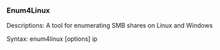 ### Enum4Linux

Descriptions: A tool for enumerating SMB shares on Linux and Windows

Syntax: enum4linux [options] ip